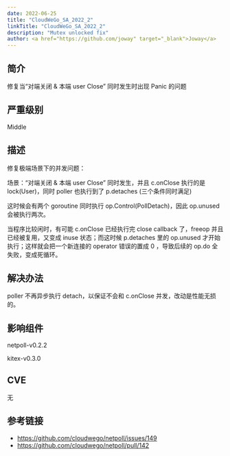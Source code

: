 ```yaml
---
date: 2022-06-25
title: "CloudWeGo_SA_2022_2"
linkTitle: "CloudWeGo_SA_2022_2"
description: "Mutex unlocked fix"
author: <a href="https://github.com/joway" target="_blank">Joway</a>
---
```


## 简介
修复当“对端关闭 & 本端 user Close” 同时发生时出现 Panic 的问题

## 严重级别
Middle

## 描述
修复极端场景下的并发问题：

场景：“对端关闭 & 本端 user Close” 同时发生，并且 c.onClose 执行的是 lock(User)，同时 poller 也执行到了 p.detaches (三个条件同时满足)

这时候会有两个 goroutine 同时执行 op.Control(PollDetach)，因此 op.unused 会被执行两次。

当程序比较闲时，有可能 c.onClose 已经执行完 close callback 了，freeop 并且已经被复用，又变成 inuse 状态；而这时候 p.detaches 里的 op.unused 才开始执行；这样就会把一个新连接的 operator 错误的置成 0 ，导致后续的 op.do 全失败，变成死循环。

## 解决办法
poller 不再异步执行 detach，以保证不会和 c.onClose 并发，改动是性能无损的。

## 影响组件
netpoll-v0.2.2

kitex-v0.3.0

## CVE
无

## 参考链接
- https://github.com/cloudwego/netpoll/issues/149
- https://github.com/cloudwego/netpoll/pull/142
